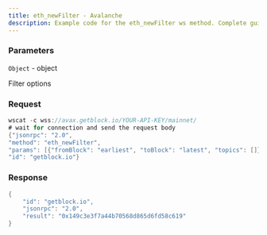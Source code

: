 ```yaml
---
title: eth_newFilter - Avalanche
description: Example code for the eth_newFilter ws method. Сomplete guide on how to use eth_newFilter ws in GetBlock.io Web3 documentation.
---
```


### Parameters


`Object` - object

Filter options

### Request

``` java
wscat -c wss://avax.getblock.io/YOUR-API-KEY/mainnet/ 
# wait for connection and send the request body 
{"jsonrpc": "2.0",
"method": "eth_newFilter",
"params": [{"fromBlock": "earliest", "toBlock": "latest", "topics": []}],
"id": "getblock.io"}
```

###  Response

``` java
{
    "id": "getblock.io",
    "jsonrpc": "2.0",
    "result": "0x149c3e3f7a44b70568d865d6fd58c619"
}
```

